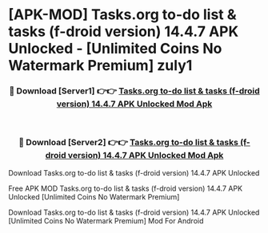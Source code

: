 # [APK-MOD] Tasks.org  to-do list & tasks (f-droid version) 14.4.7 APK Unlocked - [Unlimited Coins No Watermark Premium] zuly1



<div align="center">
<h3>🔴 Download [Server1] 👉👉 <a href="https://momento.my/?title=Tasks.org__to-do_list_&_tasks_(f-droid_version)_14.4.7_APK_Unlocked">Tasks.org  to-do list & tasks (f-droid version) 14.4.7 APK Unlocked Mod Apk</a></h3><br>

<h3>🔴 Download [Server2] 👉👉 <a href="https://momento.my/?title=Tasks.org__to-do_list_&_tasks_(f-droid_version)_14.4.7_APK_Unlocked">Tasks.org  to-do list & tasks (f-droid version) 14.4.7 APK Unlocked Mod Apk</a></h3>
</div>



Download Tasks.org  to-do list & tasks (f-droid version) 14.4.7 APK Unlocked 

Free APK MOD Tasks.org  to-do list & tasks (f-droid version) 14.4.7 APK Unlocked [Unlimited Coins No Watermark Premium]

Download Tasks.org  to-do list & tasks (f-droid version) 14.4.7 APK Unlocked [Unlimited Coins No Watermark Premium] Mod For Android
